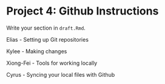 # Project 4: Github Instructions

Write your section in `draft.Rmd`.

Elias - Setting up Git repositories

Kylee - Making changes

Xiong-Fei - Tools for working locally

Cyrus - Syncing your local files with Github
